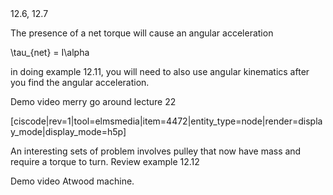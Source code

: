 <stop-note>
    <span slot="message">12.6, 12.7</span>
</stop-note>

The presence of a net torque will cause an angular acceleration 

<lrn-math>\tau_{net} = I\alpha </lrn-math>

in doing example 12.11, you will need to also use angular kinematics after you find the angular acceleration. 

Demo video merry go around lecture 22

[ciscode|rev=1|tool=elmsmedia|item=4472|entity_type=node|render=display_mode|display_mode=h5p]

An interesting sets of problem involves pulley that now have mass and require a torque to turn. Review example 12.12

Demo video Atwood machine. 